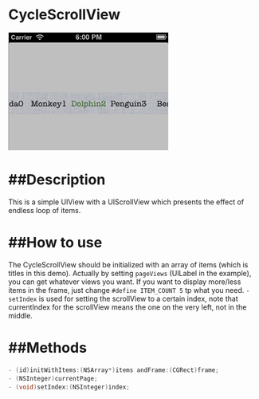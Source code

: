 CycleScrollView
===============
<img src="https://github.com/aceisScope/CycleScrollView/raw/master/screenshot.png"/> 

##Description
===
This is a simple UIView with a UIScrollView which presents the effect of endless loop of items.
 
##How to use
===
The CycleScrollView should be initialized with an array of items (which is titles in this demo). Actually by setting `pageViews` (UILabel in the example), you can get whatever views you want.
If you want to display more/less items in the frame, just change `#define ITEM_COUNT 5` tp what you need.
`-setIndex` is used for setting the scrollView to a certain index, note that currentIndex for the scrollView means the one on the very left, not in the middle.

##Methods
===
``` objective-c
- (id)initWithItems:(NSArray*)items andFrame:(CGRect)frame;
- (NSInteger)currentPage;
- (void)setIndex:(NSInteger)index;
```